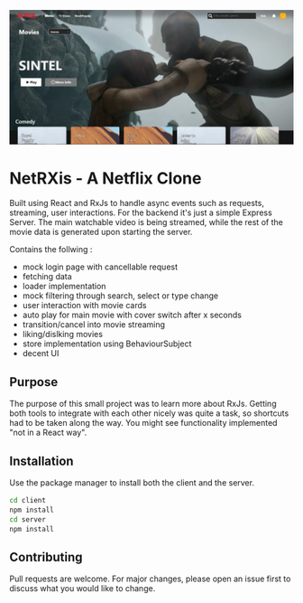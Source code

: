 ![Screenshot](docs/cover.png)

# NetRXis - A Netflix Clone

Built using React and RxJs to handle async events such as requests, streaming, user interactions. For the backend it's just a simple Express Server. The main watchable video
is being streamed, while the rest of the movie data is generated upon starting the server.

Contains the follwing :
 - mock login page with cancellable request
 - fetching data
 - loader implementation
 - mock filtering through search, select or type change
 - user interaction with  movie cards
 - auto play for main movie with cover switch after x seconds
 - transition/cancel into movie streaming
 - liking/dislking movies
 - store implementation using BehaviourSubject
 - decent UI
## Purpose

The purpose of this small project was to learn more about RxJs. Getting both tools to integrate with each other nicely was quite a task, so shortcuts had to be taken along the way. You might see functionality implemented "not in a React way".

## Installation

Use the package manager to install both the client and the server.

```bash
cd client
npm install
cd server
npm install
```

## Contributing
Pull requests are welcome. For major changes, please open an issue first to discuss what you would like to change.